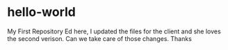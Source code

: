# hello-world
My First Repository
Ed here, I updated the files for the client and she loves the second verison. Can we take care of those changes. Thanks
